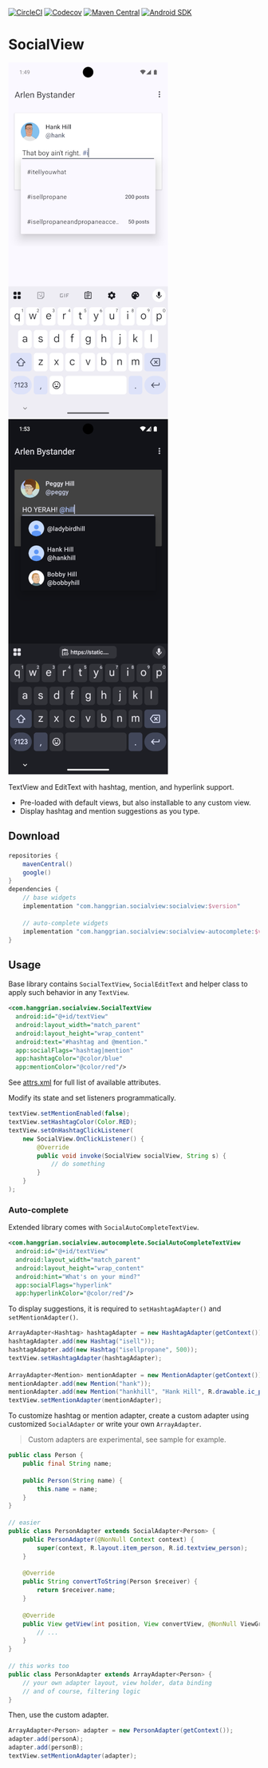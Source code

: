 [![CircleCI](https://img.shields.io/circleci/build/gh/hanggrian/socialview)](https://app.circleci.com/pipelines/github/hanggrian/socialview/)
[![Codecov](https://img.shields.io/codecov/c/gh/hanggrian/socialview)](https://app.codecov.io/gh/hanggrian/socialview/)
[![Maven Central](https://img.shields.io/maven-central/v/com.hanggrian.socialview/socialview)](https://central.sonatype.com/artifact/com.hanggrian.socialview/socialview/)
[![Android SDK](https://img.shields.io/badge/android-21%2B-34a853)](https://developer.android.com/tools/releases/platforms/#5.0)

# SocialView

![](https://github.com/hanggrian/socialview/raw/assets/preview_hashtag.png "Hashtag preview")
![](https://github.com/hanggrian/socialview/raw/assets/preview_mention.png "Mention preview")

TextView and EditText with hashtag, mention, and hyperlink support.

- Pre-loaded with default views, but also installable to any custom view.
- Display hashtag and mention suggestions as you type.

## Download

```gradle
repositories {
    mavenCentral()
    google()
}
dependencies {
    // base widgets
    implementation "com.hanggrian.socialview:socialview:$version"

    // auto-complete widgets
    implementation "com.hanggrian.socialview:socialview-autocomplete:$version"
}
```

## Usage

Base library contains `SocialTextView`, `SocialEditText` and helper class
to apply such behavior in any `TextView`.

```xml
<com.hanggrian.socialview.SocialTextView
  android:id="@+id/textView"
  android:layout_width="match_parent"
  android:layout_height="wrap_content"
  android:text="#hashtag and @mention."
  app:socialFlags="hashtag|mention"
  app:hashtagColor="@color/blue"
  app:mentionColor="@color/red"/>
```

See [attrs.xml](https://github.com/hanggrian/socialview/blob/master/socialview/res/values/attrs.xml)
for full list of available attributes.

Modify its state and set listeners programmatically.

```java
textView.setMentionEnabled(false);
textView.setHashtagColor(Color.RED);
textView.setOnHashtagClickListener(
    new SocialView.OnClickListener() {
        @Override
        public void invoke(SocialView socialView, String s) {
            // do something
        }
    }
);
```

### Auto-complete

Extended library comes with `SocialAutoCompleteTextView`.

```xml
<com.hanggrian.socialview.autocomplete.SocialAutoCompleteTextView
  android:id="@+id/textView"
  android:layout_width="match_parent"
  android:layout_height="wrap_content"
  android:hint="What's on your mind?"
  app:socialFlags="hyperlink"
  app:hyperlinkColor="@color/red"/>
```

To display suggestions, it is required to `setHashtagAdapter()`
and `setMentionAdapter()`.

```java
ArrayAdapter<Hashtag> hashtagAdapter = new HashtagAdapter(getContext());
hashtagAdapter.add(new Hashtag("isell"));
hashtagAdapter.add(new Hashtag("isellpropane", 500));
textView.setHashtagAdapter(hashtagAdapter);

ArrayAdapter<Mention> mentionAdapter = new MentionAdapter(getContext());
mentionAdapter.add(new Mention("hank"));
mentionAdapter.add(new Mention("hankhill", "Hank Hill", R.drawable.ic_person));
textView.setMentionAdapter(mentionAdapter);
```

To customize hashtag or mention adapter, create a custom adapter using
customized `SocialAdapter` or write your own `ArrayAdapter`.

> Custom adapters are experimental, see sample for example.

```java
public class Person {
    public final String name;

    public Person(String name) {
        this.name = name;
    }
}

// easier
public class PersonAdapter extends SocialAdapter<Person> {
    public PersonAdapter(@NonNull Context context) {
        super(context, R.layout.item_person, R.id.textview_person);
    }

    @Override
    public String convertToString(Person $receiver) {
        return $receiver.name;
    }

    @Override
    public View getView(int position, View convertView, @NonNull ViewGroup parent) {
        // ...
    }
}

// this works too
public class PersonAdapter extends ArrayAdapter<Person> {
    // your own adapter layout, view holder, data binding
    // and of course, filtering logic
}
```

Then, use the custom adapter.

```java
ArrayAdapter<Person> adapter = new PersonAdapter(getContext());
adapter.add(personA);
adapter.add(personB);
textView.setMentionAdapter(adapter);
```
